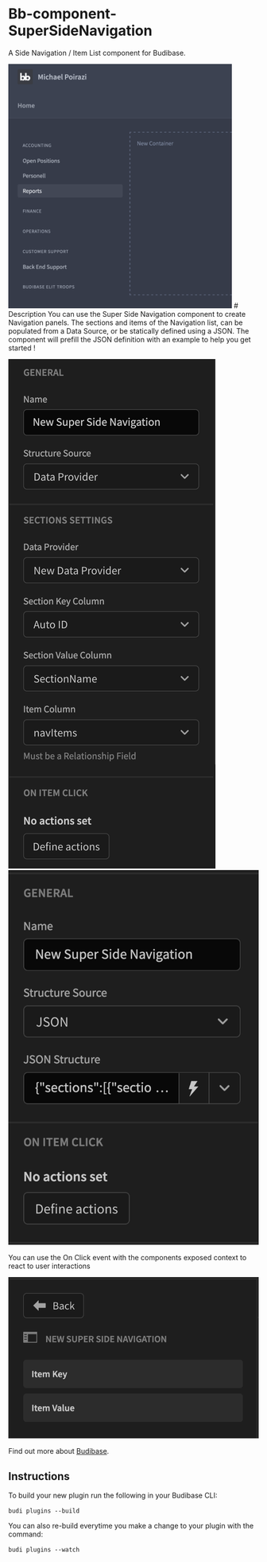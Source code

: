 # Bb-component-SuperSideNavigation
A Side Navigation / Item List component for Budibase.

<img src="assets/preview.png" alt="preview" width="450px"/>
# Description
You can use the Super Side Navigation component to create Navigation panels.
The sections and items of the Navigation list, can be populated from a Data Source,
or be statically defined using a JSON. 
The component will prefill the JSON definition with an example to help you get started !

![Alt text](assets/sourceDataProvider.png)
![Alt text](assets/sourceJSON.png)

You can use the On Click event with the components exposed context to react to user interactions

![Alt text](assets/bindings.png)

Find out more about [Budibase](https://github.com/Budibase/budibase).

## Instructions

To build your new  plugin run the following in your Budibase CLI:
```
budi plugins --build
```

You can also re-build everytime you make a change to your plugin with the command:
```
budi plugins --watch
```

